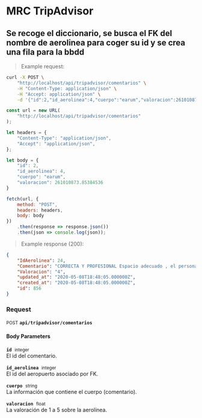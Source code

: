 # MRC TripAdvisor


## Se recoge el diccionario, se busca el FK del nombre de aerolinea para coger su id y se crea una fila para la bbdd



> Example request:

```bash
curl -X POST \
    "http://localhost/api/tripadvisor/comentarios" \
    -H "Content-Type: application/json" \
    -H "Accept: application/json" \
    -d '{"id":2,"id_aerolinea":4,"cuerpo":"earum","valoracion":261010873.85384536}'

```

```javascript
const url = new URL(
    "http://localhost/api/tripadvisor/comentarios"
);

let headers = {
    "Content-Type": "application/json",
    "Accept": "application/json",
};

let body = {
    "id": 2,
    "id_aerolinea": 4,
    "cuerpo": "earum",
    "valoracion": 261010873.85384536
}

fetch(url, {
    method: "POST",
    headers: headers,
    body: body
})
    .then(response => response.json())
    .then(json => console.log(json));
```


> Example response (200):

```json
{
    "IdAerolinea": 24,
    "Comentario": "CORRECTA Y PROFESIONAL Espacio adecuado , el personal atento y agradable . La comida correcta, la limpieza buena . Los labavos limpios y suficientes",
    "Valoracion": "4",
    "updated_at": "2020-05-08T18:48:05.000000Z",
    "created_at": "2020-05-08T18:48:05.000000Z",
    "id": 856
}
```

### Request
<small class="badge badge-black">POST</small>
 **`api/tripadvisor/comentarios`**

<h4 class="fancy-heading-panel"><b>Body Parameters</b></h4>
<p>
    <code><b>id</b></code>&nbsp; <small>integer</small>     <br>
    El id del comentario.
</p>
<p>
    <code><b>id_aerolinea</b></code>&nbsp; <small>integer</small>     <br>
    El id del aeropuerto asociado por FK.
</p>
<p>
    <code><b>cuerpo</b></code>&nbsp; <small>string</small>     <br>
    La información que contiene el cuerpo (comentario).
</p>
<p>
    <code><b>valoracion</b></code>&nbsp; <small>float</small>     <br>
    La valoración de 1 a 5 sobre la aerolínea.
</p>



